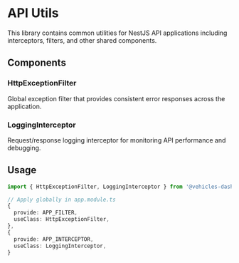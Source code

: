 # API Utils

This library contains common utilities for NestJS API applications including interceptors, filters, and other shared components.

## Components

### HttpExceptionFilter
Global exception filter that provides consistent error responses across the application.

### LoggingInterceptor
Request/response logging interceptor for monitoring API performance and debugging.

## Usage

```typescript
import { HttpExceptionFilter, LoggingInterceptor } from '@vehicles-dashboard/api-utils';

// Apply globally in app.module.ts
{
  provide: APP_FILTER,
  useClass: HttpExceptionFilter,
},
{
  provide: APP_INTERCEPTOR,
  useClass: LoggingInterceptor,
}
``` 
